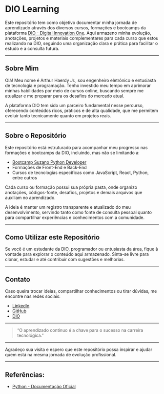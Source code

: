 # DIO Learning

Este repositório tem como objetivo documentar minha jornada de aprendizado através dos diversos cursos, formações e bootcamps da plataforma [DIO - Digital Innovation One](https://dio.me). Aqui armazeno minha evolução, anotações, projetos e materiais complementares para cada curso que estou realizando na DIO, seguindo uma organização clara e prática para facilitar o estudo e a consulta futura.

---

## Sobre Mim

Olá! Meu nome é Arthur Haerdy Jr., sou engenheiro eletrônico e entusiasta de tecnologia e programação. Tenho investido meu tempo em aprimorar minhas habilidades por meio de cursos online, buscando sempre me atualizar e me preparar para os desafios do mercado atual.

A plataforma DIO tem sido um parceiro fundamental nesse percurso, oferecendo conteúdos ricos, práticos e de alta qualidade, que me permitem evoluir tanto tecnicamente quanto em projetos reais.

---

## Sobre o Repositório

Este repositório está estruturado para acompanhar meu progresso nas formações e bootcamps da DIO, incluindo, mas não se limitando a:

- [Bootcamp Suzano Python Developer](https://github.com/ahaerdy/dio-learning/tree/main/Suzano%20-%20Python%20Developer)
- Formações de Front-End e Back-End
- Cursos de tecnologias específicas como JavaScript, React, Python, entre outros

Cada curso ou formação possui sua própria pasta, onde organizo anotações, códigos-fonte, desafios, projetos e demais arquivos que auxiliam no aprendizado.

A ideia é manter um registro transparente e atualizado do meu desenvolvimento, servindo tanto como fonte de consulta pessoal quanto para compartilhar experiências e conhecimentos com a comunidade.

---

## Como Utilizar este Repositório

Se você é um estudante da DIO, programador ou entusiasta da área, fique à vontade para explorar o conteúdo aqui armazenado. Sinta-se livre para clonar, estudar e até contribuir com sugestões e melhorias.

---

## Contato

Caso queira trocar ideias, compartilhar conhecimentos ou tirar dúvidas, me encontre nas redes sociais:

- [LinkedIn](https://www.linkedin.com/in/arthur-haerdy-jr/)
- [GitHub](https://github.com/ahaerdy)
- [DIO](https://web.dio.me/users/arthur_haerdy?tab=achievements)

---

> “O aprendizado contínuo é a chave para o sucesso na carreira tecnológica.”

---

Agradeço sua visita e espero que este repositório possa inspirar e ajudar quem está na mesma jornada de evolução profissional.
    
---

## Referências:

- [Python - Documentação Oficial](https://docs.python.org/3/)
